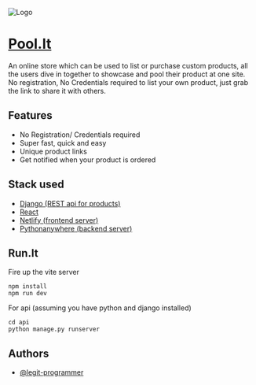 
![Logo](https://i.ibb.co/c87rDXZ/Screenshot-2023-05-15-00-36-26-335-com-android-chrome.png)


# [Pool.It](https://poolit.legittt.me)

An online store which can be used to list or purchase custom products, all the users dive in together to showcase and pool their product at one site. No registration, No Credentials required to list your own product, just grab the link to share it with others.


## Features

- No Registration/ Credentials required 
- Super fast, quick and easy
- Unique product links
- Get notified when your product is ordered

## Stack used
- [Django (REST api for products)](https://docs.djangoproject.com/en/4.2/)
- [React](https://react.dev/)
- [Netlify (frontend server)](https://www.netlify.com/)
- [Pythonanywhere (backend server)](https://www.pythonanywhere.com/)

## Run.It
Fire up the vite server
```
npm install
npm run dev
```
For api (assuming you have python and django installed)
```
cd api
python manage.py runserver
```


## Authors

- [@legit-programmer](https://www.github.com/legit-programmer)



